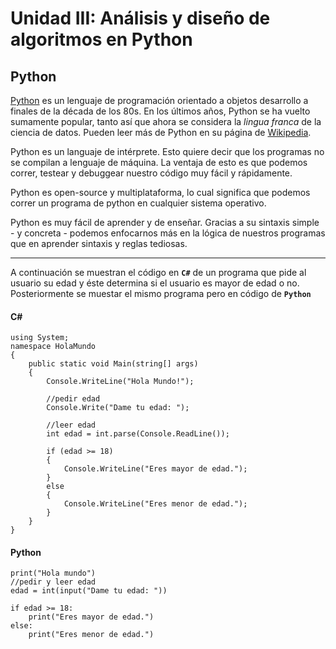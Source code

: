 # Unidad III: Análisis y diseño de algoritmos en Python

## Python
[Python](https://python.org) es un lenguaje de programación orientado a objetos desarrollo a finales de la década de los 80s. En los últimos años, Python se ha vuelto sumamente popular, tanto así que ahora se considera la *lingua franca* de la ciencia de datos. Pueden leer más de Python en su página de [Wikipedia](https://es.wikipedia.org/wiki/Python).


Python es un languaje de intérprete. Esto quiere decir que los programas no se compilan a lenguaje de máquina. La ventaja de esto es que podemos correr, testear y debuggear nuestro código muy fácil y rápidamente.

Python es open-source y multiplataforma, lo cual significa que podemos correr un programa de python en cualquier sistema operativo.

Python es muy fácil de aprender y de enseñar. Gracias a su sintaxis simple - y concreta - podemos enfocarnos más en la lógica de nuestros programas que en aprender sintaxis y reglas tediosas.

---

A continuación se muestran el código en **`C#`** de un programa que pide al usuario su edad y éste determina si el usuario es mayor de edad o no. Posteriormente se muestar el mismo programa pero en código de **`Python`**

#### C#
```
using System;
namespace HolaMundo
{
    public static void Main(string[] args) 
    {
        Console.WriteLine("Hola Mundo!");

        //pedir edad
        Console.Write("Dame tu edad: ");

        //leer edad
        int edad = int.parse(Console.ReadLine());

        if (edad >= 18) 
        {
            Console.WriteLine("Eres mayor de edad.");
        }
        else 
        {
            Console.WriteLine("Eres menor de edad.");
        }
    }
}
```
#### Python
```
print("Hola mundo")
//pedir y leer edad
edad = int(input("Dame tu edad: "))

if edad >= 18:
    print("Eres mayor de edad.")
else:
    print("Eres menor de edad.")
```


